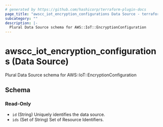 ```yaml
---
# generated by https://github.com/hashicorp/terraform-plugin-docs
page_title: "awscc_iot_encryption_configurations Data Source - terraform-provider-awscc"
subcategory: ""
description: |-
  Plural Data Source schema for AWS::IoT::EncryptionConfiguration
---
```


# awscc_iot_encryption_configurations (Data Source)

Plural Data Source schema for AWS::IoT::EncryptionConfiguration



<!-- schema generated by tfplugindocs -->
## Schema

### Read-Only

- `id` (String) Uniquely identifies the data source.
- `ids` (Set of String) Set of Resource Identifiers.
